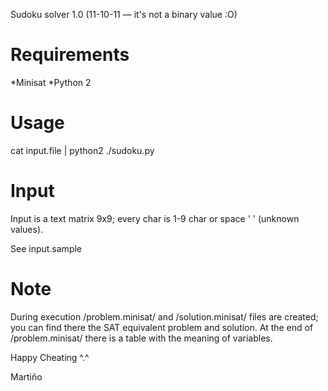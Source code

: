 
Sudoku solver 1.0 (11-10-11 — it's not a binary value :O)

Requirements
============

*Minisat
*Python 2


Usage
=====

cat input.file | python2 ./sudoku.py


Input
=====

Input is a text matrix 9x9; every char is 1-9 char or space ' ' (unknown values).

See input.sample


Note
====

During execution /problem.minisat/ and /solution.minisat/ files are created; you can find there the SAT equivalent problem and solution.
At the end of /problem.minisat/ there is a table with the meaning of variables.

Happy Cheating ^.^

Martiño
